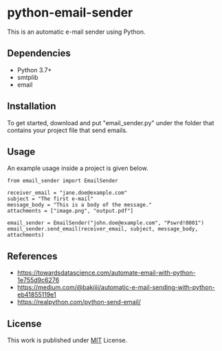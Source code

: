 # python-email-sender

This is an automatic e-mail sender using Python. 

## Dependencies

* Python 3.7+
* smtplib
* email

## Installation

To get started, download and put "email_sender.py" under the folder that contains your project file that send emails.

## Usage

An example usage inside a project is given below.

```
from email_sender import EmailSender

receiver_email = "jane.doe@example.com"
subject = "The first e-mail"
message_body = "This is a body of the message."
attachments = ["image.png", "output.pdf"]

email_sender = EmailSender("john.doe@example.com", "Pswrd!0001")
email_sender.send_email(receiver_email, subject, message_body, attachments)

```
## References

* https://towardsdatascience.com/automate-email-with-python-1e755d9c6276
* https://medium.com/@bakiiii/automatic-e-mail-sending-with-python-eb41855119e1
* https://realpython.com/python-send-email/

## License

This work is published under [MIT](https://github.com/sefaburakokcu/python-email-sender/blob/master/LICENSE) License.



